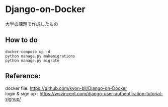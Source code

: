 # Django-on-Docker

大学の課題で作成したもの

## How to do
```
docker-compose up -d
python manage.py makemigrations
python manage.py migrate
```

## Reference:
docker file: https://github.com/kyon-bll/Django-on-Docker  
login & sign up : https://wsvincent.com/django-user-authentication-tutorial-signup/